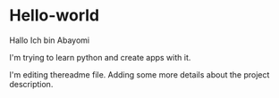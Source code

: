 # Hello-world

Hallo
Ich bin Abayomi

I'm trying to learn python and create apps with it.

I'm editing thereadme file. Adding some more details about the project description.
 
